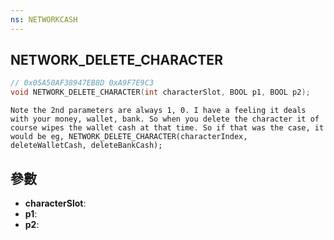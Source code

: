 ```yaml
---
ns: NETWORKCASH
---
```

## NETWORK_DELETE_CHARACTER

```c
// 0x05A50AF38947EB8D 0xA9F7E9C3
void NETWORK_DELETE_CHARACTER(int characterSlot, BOOL p1, BOOL p2);
```

```
Note the 2nd parameters are always 1, 0. I have a feeling it deals with your money, wallet, bank. So when you delete the character it of course wipes the wallet cash at that time. So if that was the case, it would be eg, NETWORK_DELETE_CHARACTER(characterIndex, deleteWalletCash, deleteBankCash);  
```

## 參數
* **characterSlot**: 
* **p1**: 
* **p2**: 

